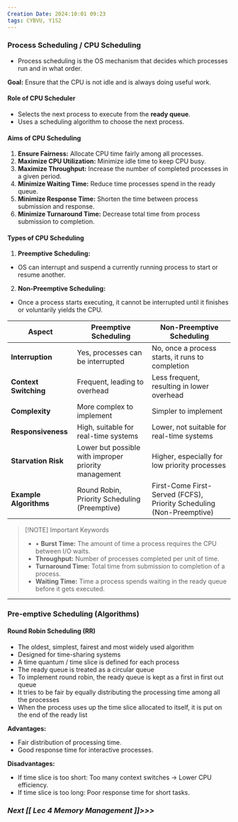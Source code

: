 ```yaml
---
Creation Date: 2024:10:01 09:23
tags: CYBVU, Y1S2
---
```

### Process Scheduling / CPU Scheduling
- Process scheduling is the OS mechanism that decides which processes run and in what order.

**Goal:** Ensure that the CPU is not idle and is always doing useful work.

#### Role of CPU Scheduler
- Selects the next process to execute from the **ready queue**.
- Uses a scheduling algorithm to choose the next process.

#### Aims of CPU Scheduling
1. **Ensure Fairness:** Allocate CPU time fairly among all processes.
2. **Maximize CPU Utilization:** Minimize idle time to keep CPU busy.
3. **Maximize Throughput:** Increase the number of completed processes in a given period.
4. **Minimize Waiting Time:** Reduce time processes spend in the ready queue.
5. **Minimize Response Time:** Shorten the time between process submission and response.
6. **Minimize Turnaround Time:** Decrease total time from process submission to completion.

#### Types of CPU Scheduling
1. **Preemptive Scheduling:**
- OS can interrupt and suspend a currently running process to start or resume another.

2. **Non-Preemptive Scheduling:**
- Once a process starts executing, it cannot be interrupted until it finishes or voluntarily yields the CPU.

| **Aspect**              | **Preemptive Scheduling**                           | **Non-Preemptive Scheduling**                      |
|-------------------------|----------------------------------------------------|--------------------------------------------------|
| **Interruption**        | Yes, processes can be interrupted                   | No, once a process starts, it runs to completion  |
| **Context Switching**   | Frequent, leading to overhead                       | Less frequent, resulting in lower overhead        |
| **Complexity**          | More complex to implement                           | Simpler to implement                              |
| **Responsiveness**      | High, suitable for real-time systems                | Lower, not suitable for real-time systems         |
| **Starvation Risk**     | Lower but possible with improper priority management | Higher, especially for low priority processes     |
| **Example Algorithms**  | Round Robin, Priority Scheduling (Preemptive)       | First-Come First-Served (FCFS), Priority Scheduling (Non-Preemptive) |


> [!NOTE] Important Keywords
> - • **Burst Time:** The amount of time a process requires the CPU between I/O waits.
> - **Throughput:** Number of processes completed per unit of time.
> - **Turnaround Time:** Total time from submission to completion of a process.
> - **Waiting Time:** Time a process spends waiting in the ready queue before it gets executed.
---
### Pre-emptive Scheduling (Algorithms)

#### Round Robin Scheduling (RR)
- The oldest, simplest, fairest and most widely used algorithm
- Designed for time-sharing systems
- A time quantum / time slice is defined for each process
- The ready queue is treated as a circular queue
- To implement round robin, the ready queue is kept as a first in first out queue
- It tries to be fair by equally distributing the processing time among all the processes
- When the process uses up the time slice allocated to itself, it is put on the end of the ready list

**Advantages:**
- Fair distribution of processing time.
- Good response time for interactive processes.

**Disadvantages:**
- If time slice is too short: Too many context switches → Lower CPU efficiency.
- If time slice is too long: Poor response time for short tasks.

### *Next [[ Lec 4 Memory Management ]]>>>*